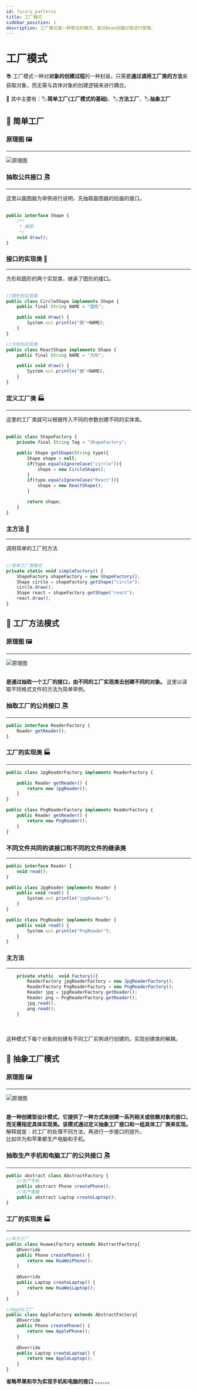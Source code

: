 ```yaml
---
id: facory_patterns
title: 工厂模式
sidebar_position: 1
description: 工厂模式是一种常见的模式，是对Bean创建过程进行管理。
---
```


# 工厂模式

📚︎ 工厂模式一种对**对象的创建过程**的一种封装，只需要**通过调用工厂类的方法**来获取对象，而无需与具体对象的创建逻辑来进行耦合。<br/><br/>
📑 其中主要有：🏷**简单工厂(工厂模式的基础)**、🏷**方法工厂**、🏷**抽象工厂**

## 📍 简单工厂
###  原理图 🖼
<hr/>

![原理图](./img/普通工厂.jpg)

### 抽取公共接口 🎘
<hr/>
这里以画图器为举例进行说明，先抽取画图器的绘画的接口。
<br/>
<br/>

```js
public interface Shape {
    /**
     * 画图
     */
    void draw();
}
```
### 接口的实现类 🔌
<hr/>
方形和圆形的两个实现类，继承了图形的接口。
<br/>
<br/>

```js
//圆形的实现类
public class CircleShape implements Shape {
    public final String NAME = "圆形";

    public void draw() {
        System.out.println("画"+NAME);
    }
}

//方形的实现类
public class ReactShape implements Shape {
    public final String NAME = "方形";

    public void draw() {
        System.out.println("画"+NAME);
    }
}
```
### 定义工厂类 🏭
<hr/>
这里的工厂类就可以根据传入不同的参数创建不同的实体类。
<br/>
<br/>

```js
public class ShapeFactory {
    private final String Tag = "ShapeFactory";

    public Shape getShape(String type){
        Shape shape = null;
        if(type.equalsIgnoreCase("circle")){
            shape = new CircleShape();
        }
        if(type.equalsIgnoreCase("React")){
            shape = new ReactShape();
        }

        return shape;
    }
}
```

### 主方法 🏃
<hr/>
调用简单的工厂的方法
<br/>
<br/>

```js
//简单工厂类模式
private static void simpleFactory() {
    ShapeFactory shapeFactory = new ShapeFactory();
    Shape circle = shapeFactory.getShape("circle");
    circle.draw();
    Shape react = shapeFactory.getShape("react");
    react.draw();
}
```

## 📍 工厂方法模式
###  原理图 🖼
<hr/>

![原理图](./img/工厂方法模式.jpg)
<br/>
<br/>

**是通过抽取一个工厂的接口，由不同的工厂实现类去创建不同的对象。**
这里以读取不同格式文件的方法为简单举例。

### 抽取工厂的公共接口 🎘
<hr/>

```js
public interface ReaderFactory {
    Reader getReader();
}
```

### 工厂的实现类 🏭
<hr/>

```js
public class JpgReaderFactory implements ReaderFactory {

    public Reader getReader() {
        return new JpgReader();
    }
}

public class PngReaderFactory implements ReaderFactory {
    public Reader getReader() {
        return new PngReader();
    }
}
```
### 不同文件共同的读接口和不同的文件的继承类 
<hr/>

```js
public interface Reader {
    void read();
}

public class JpgReader implements Reader {
    public void read() {
        System.out.println("jpgReader");
    }
}

public class PngReader implements Reader {
    public void read() {
        System.out.println("PngReader");
    }
}
```

### 主方法
<hr/>

```js
    private static  void Factory(){
        ReaderFactory jpgReaderFactory = new JpgReaderFactory();
        ReaderFactory PngReaderFactory = new PngReaderFactory();
        Reader jpg = jpgReaderFactory.getReader();
        Reader png = PngReaderFactory.getReader();
        jpg.read();
        png.read();
    }
```
<br/>
<br/>
这种模式下每个对象的创建有不同工厂实例进行创建的。实现创建类的解耦。


## 📍 抽象工厂模式
###  原理图 🖼
<hr/>

![原理图](./img/抽象工厂.jpg)
<br/>
<br/>

**是一种创建型设计模式，它提供了一种方式来创建一系列相关或依赖对象的接口，而无需指定具体实现类。该模式通过定义抽象工厂接口和一组具体工厂类来实现。**
解释就是：对工厂的处理不同方法，再进行一步接口的提升。
<br/>
比如华为和苹果都生产电脑和手机。

### 抽取生产手机和电脑工厂的公共接口 🎘
<hr/>

```js
public abstract class AbstractFactory {
    //生产手机
    public abstract Phone createPhone();
    //生产电脑
    public abstract Laptop createLaptop();
}
```

### 工厂的实现类 🏭
<hr/>

```js
//华为工厂
public class HuaweiFactory extends AbstractFactory{
    @Override
    public Phone createPhone() {
        return new HuaWeiPhone();
    }
​
    @Override
    public Laptop createLaptop() {
        return new HuaWeiLaptop();
    }
}

//Apple工厂
public class AppleFactory extends AbstractFactory{
    @Override
    public Phone createPhone() {
        return new ApplePhone();
    }
​
    @Override
    public Laptop createLaptop() {
        return new AppleLaptop();
    }
}

```
**省略苹果和华为实现手机和电脑的接口**
。。。。。。

